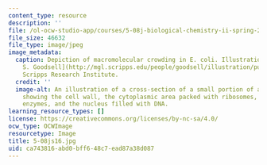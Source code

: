 ```yaml
---
content_type: resource
description: ''
file: /ol-ocw-studio-app/courses/5-08j-biological-chemistry-ii-spring-2016/ca743816abd0bff648c7ead87a38d087_5-08js16.jpg
file_size: 46632
file_type: image/jpeg
image_metadata:
  caption: Depiction of macromolecular crowding in E. coli. Illustration by [David
    S. Goodsell](http://mgl.scripps.edu/people/goodsell/illustration/public), the
    Scripps Research Institute.
  credit: ''
  image-alt: An illustration of a cross-section of a small portion of an E. coli cell,
    showing the cell wall, the cytoplasmic area packed with ribosomes, tRNA, mRNA,
    enzymes, and the nucleus filled with DNA.
learning_resource_types: []
license: https://creativecommons.org/licenses/by-nc-sa/4.0/
ocw_type: OCWImage
resourcetype: Image
title: 5-08js16.jpg
uid: ca743816-abd0-bff6-48c7-ead87a38d087
---
```

